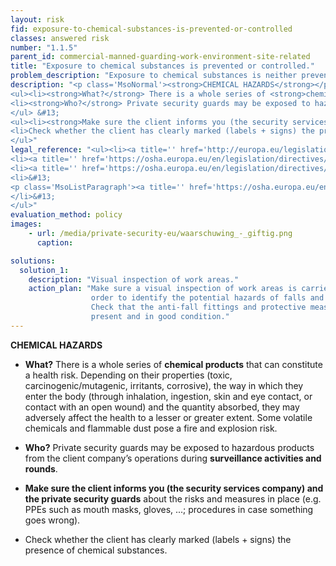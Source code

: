 ```yaml
---
layout: risk
fid: exposure-to-chemical-substances-is-prevented-or-controlled
classes: answered risk
number: "1.1.5"
parent_id: commercial-manned-guarding-work-environment-site-related
title: "Exposure to chemical substances is prevented or controlled."
problem_description: "Exposure to chemical substances is neither prevented nor controlled."
description: "<p class='MsoNormal'><strong>CHEMICAL HAZARDS</strong></p>&#13;
<ul><li><strong>What?</strong> There is a whole series of <strong>chemical products</strong> that can constitute a health risk. Depending on their properties (toxic, carcinogenic/mutagenic, irritants, corrosive), the way in which they enter the body (through inhalation, ingestion, skin and eye contact, or contact with an open wound) and the quantity absorbed, they may adversely affect the health to a lesser or greater extent. Some volatile chemicals and flammable dust pose a fire and explosion risk. </li>&#13;
<li><strong>Who?</strong> Private security guards may be exposed to hazardous products from the client company’s operations during <strong>surveillance activities and rounds</strong>.</li>&#13;
</ul> &#13;
<ul><li><strong>Make sure the client informs you (the security services company) and the private security guards</strong> about the risks and measures in place (e.g. PPEs such as mouth masks, gloves, ...; procedures in case something goes wrong).</li>&#13;
<li>Check whether the client has clearly marked (labels + signs) the presence of chemical substances.</li>&#13;
</ul>"
legal_reference: "<ul><li><a title='' href='http://europa.eu/legislation_summaries/employment_and_social_policy/health_hygiene_safety_at_work/c11113_en.htm' rel='nofollow' target='_blank'>89/391/CEE Implementing measures to improve the health and safety of workers (framework directive).</a></li>&#13;
<li><a title='' href='https://osha.europa.eu/en/legislation/directives/workplaces-equipment-signs-personal-protective-equipment/osh-directives/2' rel='nofollow' target='_blank'>89/654/EEC Directive on the minimum safety and health requirements for the workplace</a>.</li>&#13;
<li><a title='' href='https://osha.europa.eu/en/legislation/directives/exposure-to-chemical-agents-and-chemical-safety/osh-directives/75' rel='nofollow' target='_blank'>98/24/EC Directive on the protection of the health and safety of workers from the risks related to chemical agents at work.</a></li>&#13;
<li>&#13;
<p class='MsoListParagraph'><a title='' href='https://osha.europa.eu/en/legislation/directives/exposure-to-biological-agents/77' rel='nofollow' target='_blank'>2000/54/EC Directive on the protection of workers from risks related to exposure to biological agents at work.</a></p>&#13;
</li>&#13;
</ul>"
evaluation_method: policy
images:
    - url: /media/private-security-eu/waarschuwing_-_giftig.png
      caption: 

solutions:
  solution_1:
    description: "Visual inspection of work areas."
    action_plan: "Make sure a visual inspection of work areas is carried out in
                  order to identify the potential hazards of falls and slips.
                  Check that the anti-fall fittings and protective measures are
                  present and in good condition."
---
```

**CHEMICAL HAZARDS**

  * **What?** There is a whole series of **chemical products** that can constitute a health risk. Depending on their properties (toxic, carcinogenic/mutagenic, irritants, corrosive), the way in which they enter the body (through inhalation, ingestion, skin and eye contact, or contact with an open wound) and the quantity absorbed, they may adversely affect the health to a lesser or greater extent. Some volatile chemicals and flammable dust pose a fire and explosion risk. 
  * **Who?** Private security guards may be exposed to hazardous products from the client company’s operations during **surveillance activities and rounds**.


  * **Make sure the client informs you (the security services company) and the private security guards** about the risks and measures in place (e.g. PPEs such as mouth masks, gloves, ...; procedures in case something goes wrong).
  * Check whether the client has clearly marked (labels + signs) the presence of chemical substances.


